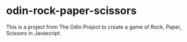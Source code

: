 # odin-rock-paper-scissors

This is a project from The Odin Project to create a game of Rock, Paper, Scissors in Javascript.